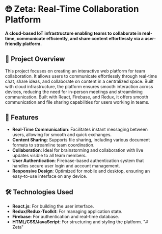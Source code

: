 # 🌐 Zeta: Real-Time Collaboration Platform

**A cloud-based IoT infrastructure enabling teams to collaborate in real-time, communicate efficiently, and share content effortlessly via a user-friendly platform.**

## 📜 Project Overview

This project focuses on creating an interactive web platform for team collaboration. It allows users to communicate effortlessly through real-time chat, share ideas, and collaborate on content in a centralized space. Built with cloud infrastructure, the platform ensures smooth interaction across devices, reducing the need for in-person meetings and streamlining communication. Built with React, Firebase, and Redux, it offers smooth communication and file sharing capabilities for users working in teams.


## 🚀 Features

- **Real-Time Communication**: Facilitates instant messaging between users, allowing for smooth and quick exchanges.
- **Content Sharing**: Supports file sharing, including various document formats to streamline team coordination.
- **Collaboration**: Ideal for brainstorming and collaboration with live updates visible to all team members.
- **User Authentication**: Firebase-based authentication system that handles secure user login and account management.
- **Responsive Design**: Optimized for mobile and desktop, ensuring an easy-to-use interface on any device.

## 🛠️ Technologies Used

- **React.js**: For building the user interface.
- **Redux/Redux-Toolkit**: For managing application state.
- **Firebase**: For authentication and real-time database.
- **HTML/CSS/JavaScript**: For structuring and styling the platform.
"# Zeta" 
